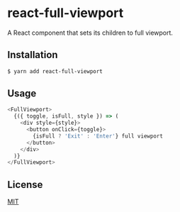 # react-full-viewport

A React component that sets its children to full viewport.

## Installation

```bash
$ yarn add react-full-viewport
```

## Usage

```javascript
<FullViewport>
  {({ toggle, isFull, style }) => (
    <div style={style}>
      <button onClick={toggle}>
        {isFull ? 'Exit' : 'Enter'} full viewport
      </button>
    </div>
  )}
</FullViewport>
```


## License

[MIT](LICENSE)
